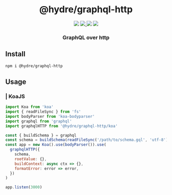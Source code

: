 <h1 align=center>@hydre/graphql-http</h1>
<p align=center>
  <img src="https://img.shields.io/github/license/hydreio/graphql-http.svg?style=for-the-badge" />
  <a href="https://www.npmjs.com/package/@hydre/graphql-http">
    <img src="https://img.shields.io/npm/v/@hydre/graphql-http.svg?logo=npm&style=for-the-badge" />
  </a>
  <img src="https://img.shields.io/npm/dw/@hydre/graphql-http?logo=npm&style=for-the-badge" />
  <img src="https://img.shields.io/github/actions/workflow/status/hydreio/graphql-http/CI?logo=Github&style=for-the-badge" />
</p>

<h3 align=center>GraphQL over http</h3>

## Install

```sh
npm i @hydre/graphql-http
```

## Usage

### | KoaJS

```js
import Koa from 'koa'
import { readFileSync } from 'fs'
import bodyParser from 'koa-bodyparser'
import graphql from 'graphql'
import graphqlHTTP from '@hydre/graphql-http/koa'

const { buildSchema } = graphql
const schema = buildSchema(readFileSync('/path/to/schema.gql', 'utf-8'))
const app = new Koa().use(bodyParser()).use(
  graphqlHTTP({
    schema,
    rootValue: {},
    buildContext: async ctx => {},
    formatError: error => error,
  })
)

app.listen(3000)
```
